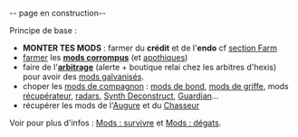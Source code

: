 -- page en construction--

Principe de base :

- **MONTER TES MODS** : farmer du **crédit** et de l'**endo** cf [section Farm](../farm.md)
- [farmer](../farm.md) les [**mods corrompus**](https://wiki.warframe.com/w/Corrupted_Mods) (et [apothiques](https://www.youtube.com/results?search_query=apothic%20farm%20warframe))
- faire de l'[**arbitrage**](../content.md/#docs) (alerte + boutique relai chez les arbitres d'hexis) pour avoir des [mods galvanisés](https://wiki.warframe.com/w/Galvanized_Mods).
- choper les [mods de compagnon](https://wiki.warframe.com/w/Companion_Mods) : [mods de bond](https://wiki.warframe.com/w/Bond_Mods), [mods de griffe](https://wiki.warframe.com/w/Beast_Claws_Mods), mods [récupérateur](https://wiki.warframe.com/w/Category:Retriever_Mods), [radars](https://wiki.warframe.com/w/Primed_Animal_Instinct), [Synth Deconstruct](https://wiki.warframe.com/w/Synth_Deconstruct), [Guardian](https://wiki.warframe.com/w/Guardian)...
- récupérer les mods de l'[Augure](https://wiki.warframe.com/w/Category:Augur_Mods) et du [Chasseur](https://wiki.warframe.com/w/Hunter_Set)

Voir pour plus d'infos : [Mods : survivre](weapons.md/#mods-arme-survivre) et [Mods : dégats](weapons.md).
